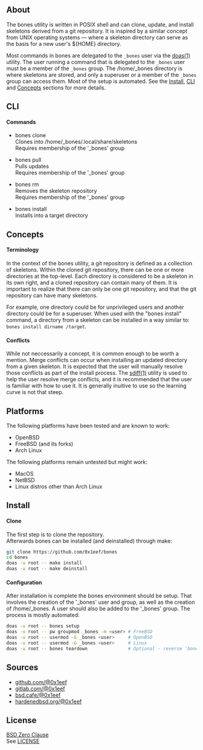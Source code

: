 ## About

The bones utility is written in POSIX shell and can clone,
update, and install skeletons derived from a git repository.
It is inspired by a similar concept from UNIX operating systems &mdash;
where a skeleton directory can serve as the basis for a new user's
${HOME} directory.

Most commands in bones are delegated to the `_bones` user
via the [doas(1)](https://man.openbsd.org/doas) utility.
The user running a command that is delegated to the
`_bones` user must be a member of the `_bones` group.
The /home/_bones directory is where skeletons are stored,
and only a superuser or a member of the `_bones` group can
access them. Most of the setup is automated. See the
[Install](#install), [CLI](#cli) and [Concepts](#concepts)
sections for more details.

## CLI

#### Commands

* bones clone <br>
Clones into /home/_bones/.local/share/skeletons <br>
Requires membership of the '\_bones' group <br>

* bones pull <br>
Pulls updates <br>
Requires membership of the '\_bones' group <br>

* bones rm <br>
Removes the skeleton repository <br>
Requires membership of the '\_bones' group <br>

* bones install <br>
Installs into a target directory

## Concepts

#### Terminology

In the context of the bones utility, a git repository is defined
as a collection of skeletons. Within the cloned git repository,
there can be one or more directories at the top-level.
Each directory is considered to be a skeleton in its own right,
and a cloned repository can contain many of them. It is important
to realize that there can only be one git repository, and that
the git repository can have many skeletons.

For example, one directory could be for unprivileged users and
another directory could be for a superuser. When used with the
"bones install" command, a directory from a skeleton can be
installed in a way similar to:
`bones install dirname /target`.

#### Conflicts

While not neccessarily a concept, it is common enough to be worth
a mention. Merge conflicts can occur when installing an updated
directory from a given skeleton. It is expected that the user
will manually resolve those conflicts as part of the install
process. The
[sdiff(1)](https://man.freebsd.org/cgi/man.cgi?sdiff)
utility is used to help the user resolve merge conflicts, and
it is recommended that the user is familiar with how to use it.
It is generally inuitive to use so the learning curve is not that
steep.

## Platforms

The following platforms have been tested and are known to work:

* OpenBSD
* FreeBSD (and its forks)
* Arch Linux

The following platforms remain untested but might work:

* MacOS
* NetBSD
* Linux distros other than Arch Linux

## Install

#### Clone

The first step is to clone the repository. <br>
Afterwards bones can be installed (and deinstalled) through make:

```sh
git clone https://github.com/0x1eef/bones
cd bones
doas -u root -- make install
doas -u root -- make deinstall
```

#### Configuration

After installation is complete the bones environment should be setup.
That involves the creation of the '\_bones' user and group, as well as
the creation of /home/\_bones. A user should also be added to the
'\_bones' group. The process is mostly automated:

```sh
doas -u root -- bones setup
doas -u root -- pw groupmod _bones -m <user> # FreeBSD
doas -u root -- usermod -G _bones <user>     # OpenBSD
doas -u root -- usermod -G _bones <user>     # Linux
doas -u root -- bones teardown               # Optional - reverse 'bones setup'
```

## Sources

* [github.com/@0x1eef](https://github.com/0x1eef/bones)
* [gitlab.com/@0x1eef](https://gitlab.com/0x1eef/bones)
* [bsd.cafe/@0x1eef](https://brew.bsd.cafe/0x1eef/bones)
* [hardenedbsd.org/@0x1eef](https://git.hardenedbsd.org/0x1eef/bones)

## License

[BSD Zero Clause](https://choosealicense.com/licenses/0bsd/) <br>
See [LICENSE](./share/bones/LICENSE)
